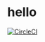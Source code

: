 # hello
[![CircleCI](https://dl.circleci.com/status-badge/img/gh/mapyourown/hello/tree/main.svg?style=svg)](https://dl.circleci.com/status-badge/redirect/gh/mapyourown/hello/tree/main)
